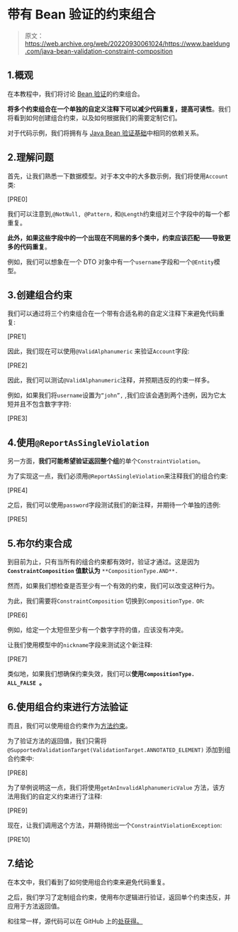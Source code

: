 # 带有 Bean 验证的约束组合

> 原文：<https://web.archive.org/web/20220930061024/https://www.baeldung.com/java-bean-validation-constraint-composition>

## 1.概观

在本教程中，我们将讨论 [Bean 验证](/web/20220811173529/https://www.baeldung.com/javax-validation)的约束组合。

**将多个约束组合在一个单独的自定义注释下可以减少代码重复，提高可读性**。我们将看到如何创建组合约束，以及如何根据我们的需要定制它们。

对于代码示例，我们将拥有与 [Java Bean 验证基础](/web/20220811173529/https://www.baeldung.com/javax-validation)中相同的依赖关系。

## 2.理解问题

首先，让我们熟悉一下数据模型。对于本文中的大多数示例，我们将使用`Account` 类:

[PRE0]

我们可以注意到,`@NotNull, @Pattern,` 和`@Length`约束组对三个字段中的每一个都重复。

**此外，如果这些字段中的一个出现在不同层的多个类中，约束应该匹配——导致更多的代码重复**。

例如，我们可以想象在一个 DTO 对象中有一个`username`字段和一个`@Entity`模型。

## 3.创建组合约束

我们可以通过将三个约束组合在一个带有合适名称的自定义注释下来避免代码重复:

[PRE1]

因此，我们现在可以使用`@ValidAlphanumeric` 来验证`Account`字段:

[PRE2]

因此，我们可以测试`@ValidAlphanumeric`注释，并预期违反的约束一样多。

例如，如果我们将`username`设置为`“john”,` ,我们应该会遇到两个违例，因为它太短并且不包含数字字符:

[PRE3]

## 4.使用`@ReportAsSingleViolation`

另一方面，**我们可能希望验证返回整个组**的单个`ConstraintViolation`。

为了实现这一点，我们必须用`@ReportAsSingleViolation`来注释我们的组合约束:

[PRE4]

之后，我们可以使用`password`字段测试我们的新注释，并期待一个单独的违例:

[PRE5]

## 5.布尔约束合成

到目前为止，只有当所有的组合约束都有效时，验证才通过。这是因为 **`ConstraintComposition` 值默认为** `**CompositionType.AND**. `

然而，如果我们想检查是否至少有一个有效的约束，我们可以改变这种行为。

为此，我们需要将`ConstraintComposition` 切换到`CompositionType.` `OR`:

[PRE6]

例如，给定一个太短但至少有一个数字字符的值，应该没有冲突。

让我们使用模型中的`nickname`字段来测试这个新注释:

[PRE7]

类似地，如果我们想确保约束失效，我们可以**使用`CompositionType.` `ALL_FALSE `。**

## 6.使用组合约束进行方法验证

而且，我们可以使用组合约束作为[方法约束](/web/20220811173529/https://www.baeldung.com/javax-validation-method-constraints)。

为了验证方法的返回值，我们只需将`@SupportedValidationTarget(ValidationTarget.ANNOTATED_ELEMENT)` 添加到组合约束中:

[PRE8]

为了举例说明这一点，我们将使用`getAnInvalidAlphanumericValue` 方法，该方法用我们的自定义约束进行了注释:

[PRE9]

现在，让我们调用这个方法，并期待抛出一个`ConstraintViolationException`:

[PRE10]

## 7.结论

在本文中，我们看到了如何使用组合约束来避免代码重复。

之后，我们学习了定制组合约束，使用布尔逻辑进行验证，返回单个约束违反，并应用于方法返回值。

和往常一样，源代码可以在 GitHub 上的[处获得。](https://web.archive.org/web/20220811173529/https://github.com/eugenp/tutorials/tree/master/javaxval)